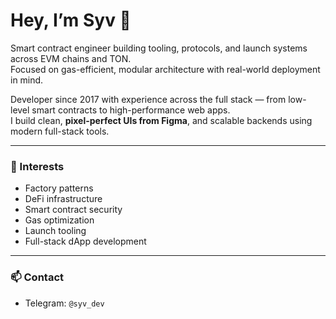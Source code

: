 # Hey, I’m Syv 🧠  

Smart contract engineer building tooling, protocols, and launch systems across EVM chains and TON.  
Focused on gas-efficient, modular architecture with real-world deployment in mind.  

Developer since 2017 with experience across the full stack — from low-level smart contracts to high-performance web apps.  
I build clean, **pixel-perfect UIs from Figma**, and scalable backends using modern full-stack tools.  


---

### 🧩 Interests
- Factory patterns  
- DeFi infrastructure  
- Smart contract security  
- Gas optimization  
- Launch tooling  
- Full-stack dApp development  

---

### 📫 Contact
- Telegram: `@syv_dev`  
